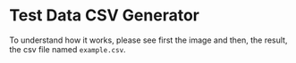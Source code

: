 # Test Data CSV Generator

To understand how it works, please see first the image and then, the result, the csv file named `example.csv`.
